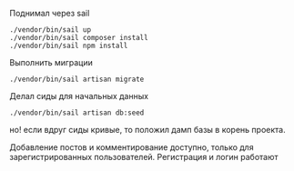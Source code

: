 Поднимал через sail
```
./vendor/bin/sail up
./vendor/bin/sail composer install
./vendor/bin/sail npm install
```

Выполнить миграции
```
./vendor/bin/sail artisan migrate
```

Делал сиды для начальных данных
```
./vendor/bin/sail artisan db:seed
```
но! если вдруг сиды кривые, то положил дамп базы в корень проекта.

Добавление постов и комментирование доступно, только для зарегистрированных пользователей. Регистрация и логин работают 
